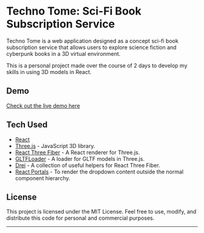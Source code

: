 # Techno Tome: Sci-Fi Book Subscription Service
Techno Tome is a web application designed as a concept sci-fi book subscription service that allows users to explore science fiction and cyberpunk books in a 3D virtual environment. 

This is a personal project made over the course of 2 days to develop my skills in using 3D models in React.

## Demo

[Check out the live demo here](https://prontopablo.github.io/TechnoTome/)


## Tech Used

- [React](https://reactjs.org/)
- [Three.js](https://threejs.org/) - JavaScript 3D library.
- [React Three Fiber](https://docs.pmnd.rs/react-three-fiber/getting-started/introduction) - A React renderer for Three.js.
- [GLTFLoader](https://threejs.org/docs/#examples/en/loaders/GLTFLoader) - A loader for GLTF models in Three.js.
- [Drei](https://drei.pmnd.rs/) - A collection of useful helpers for React Three Fiber.
- [React Portals](https://reactjs.org/docs/portals.html) - To render the dropdown content outside the normal component hierarchy.

## License

This project is licensed under the MIT License. Feel free to use, modify, and distribute this code for personal and commercial purposes.

---
